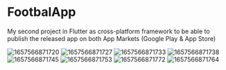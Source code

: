 # FootbalApp

My second project in Flutter as cross-platform framework to be able to publish the released app on both App Markets 
(Google Play & App Store)


![1657566871720](https://user-images.githubusercontent.com/38154419/178341026-c92f3710-d684-4a68-8622-4f54df081615.jpg)
![1657566871727](https://user-images.githubusercontent.com/38154419/178341066-892b5abf-df22-451d-bdaa-5b14cbb7bee7.jpg)
![1657566871733](https://user-images.githubusercontent.com/38154419/178341107-d2fa0316-a068-41da-9342-c88691d8ab82.jpg)
![1657566871738](https://user-images.githubusercontent.com/38154419/178341123-26d3bef1-011f-4f83-83ca-0fd54bc4769f.jpg)
![1657566871745](https://user-images.githubusercontent.com/38154419/178341135-560f5a11-8a2e-4c97-bc4b-a63b4e497a11.jpg)
![1657566871753](https://user-images.githubusercontent.com/38154419/178341150-803a213f-a668-4c8d-a4e0-ca3398a88bb6.jpg)
![1657566871772](https://user-images.githubusercontent.com/38154419/178341198-8f7bcc33-b7ec-4d02-b583-e4ce5fef284d.jpg)
![1657566871764](https://user-images.githubusercontent.com/38154419/178341160-e4b4862c-4db4-4977-b76e-5aad413a881b.jpg)
